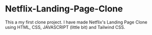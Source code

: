 # Netflix-Landing-Page-Clone
This a my first clone project. I have made Netflix's Landing Page Clone using HTML, CSS, JAVASCRIPT (little bit) and Tailwind CSS.
